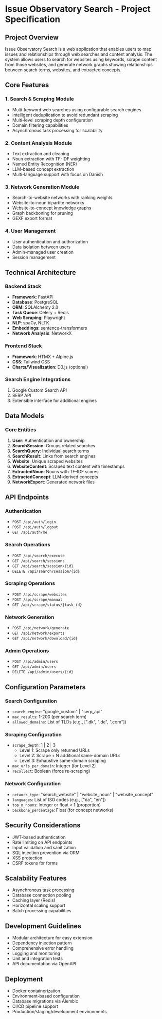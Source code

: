 # Issue Observatory Search - Project Specification

## Project Overview

Issue Observatory Search is a web application that enables users to map issues and relationships through web searches and content analysis. The system allows users to search for websites using keywords, scrape content from those websites, and generate network graphs showing relationships between search terms, websites, and extracted concepts.

## Core Features

### 1. Search & Scraping Module
- Multi-keyword web searches using configurable search engines
- Intelligent deduplication to avoid redundant scraping
- Multi-level scraping depth configuration
- Domain filtering capabilities
- Asynchronous task processing for scalability

### 2. Content Analysis Module
- Text extraction and cleaning
- Noun extraction with TF-IDF weighting
- Named Entity Recognition (NER)
- LLM-based concept extraction
- Multi-language support with focus on Danish

### 3. Network Generation Module
- Search-to-website networks with ranking weights
- Website-to-noun bipartite networks
- Website-to-concept knowledge graphs
- Graph backboning for pruning
- GEXF export format

### 4. User Management
- User authentication and authorization
- Data isolation between users
- Admin-managed user creation
- Session management

## Technical Architecture

### Backend Stack
- **Framework**: FastAPI
- **Database**: PostgreSQL
- **ORM**: SQLAlchemy 2.0
- **Task Queue**: Celery + Redis
- **Web Scraping**: Playwright
- **NLP**: spaCy, NLTK
- **Embeddings**: sentence-transformers
- **Network Analysis**: NetworkX

### Frontend Stack
- **Framework**: HTMX + Alpine.js
- **CSS**: Tailwind CSS
- **Charts/Visualization**: D3.js (optional)

### Search Engine Integrations
1. Google Custom Search API
2. SERP API
3. Extensible interface for additional engines

## Data Models

### Core Entities
1. **User**: Authentication and ownership
2. **SearchSession**: Groups related searches
3. **SearchQuery**: Individual search terms
4. **SearchResult**: Links from search engines
5. **Website**: Unique scraped websites
6. **WebsiteContent**: Scraped text content with timestamps
7. **ExtractedNoun**: Nouns with TF-IDF scores
8. **ExtractedConcept**: LLM-derived concepts
9. **NetworkExport**: Generated network files

## API Endpoints

### Authentication
- `POST /api/auth/login`
- `POST /api/auth/logout`
- `GET /api/auth/me`

### Search Operations
- `POST /api/search/execute`
- `GET /api/search/sessions`
- `GET /api/search/session/{id}`
- `DELETE /api/search/session/{id}`

### Scraping Operations
- `POST /api/scrape/websites`
- `POST /api/scrape/manual`
- `GET /api/scrape/status/{task_id}`

### Network Generation
- `POST /api/network/generate`
- `GET /api/network/exports`
- `GET /api/network/download/{id}`

### Admin Operations
- `POST /api/admin/users`
- `GET /api/admin/users`
- `DELETE /api/admin/users/{id}`

## Configuration Parameters

### Search Configuration
- `search_engine`: "google_custom" | "serp_api"
- `max_results`: 1-200 (per search term)
- `allowed_domains`: List of TLDs (e.g., [".dk", ".de", ".com"])

### Scraping Configuration
- `scrape_depth`: 1 | 2 | 3
  - Level 1: Scrape only returned URLs
  - Level 2: Scrape + N additional same-domain URLs
  - Level 3: Exhaustive same-domain scraping
- `max_urls_per_domain`: Integer (for Level 2)
- `recollect`: Boolean (force re-scraping)

### Network Configuration
- `network_type`: "search_website" | "website_noun" | "website_concept"
- `languages`: List of ISO codes (e.g., ["da", "en"])
- `top_n_nouns`: Integer or float < 1 (proportion)
- `backbone_percentage`: Float (for concept networks)

## Security Considerations
- JWT-based authentication
- Rate limiting on API endpoints
- Input validation and sanitization
- SQL injection prevention via ORM
- XSS protection
- CSRF tokens for forms

## Scalability Features
- Asynchronous task processing
- Database connection pooling
- Caching layer (Redis)
- Horizontal scaling support
- Batch processing capabilities

## Development Guidelines
- Modular architecture for easy extension
- Dependency injection pattern
- Comprehensive error handling
- Logging and monitoring
- Unit and integration tests
- API documentation via OpenAPI

## Deployment
- Docker containerization
- Environment-based configuration
- Database migrations via Alembic
- CI/CD pipeline support
- Production/staging/development environments
